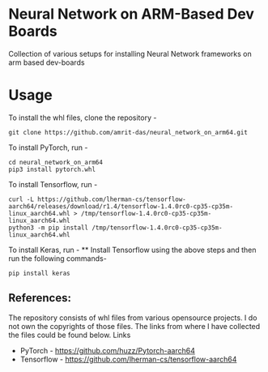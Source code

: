 # Neural Network on ARM-Based Dev Boards
Collection of various setups for installing Neural Network frameworks on arm based dev-boards

# Usage
To install the whl files, clone the repository - 
```
git clone https://github.com/amrit-das/neural_network_on_arm64.git
```
To install PyTorch, run -
```
cd neural_network_on_arm64
pip3 install pytorch.whl
```
To install Tensorflow, run - 
```
curl -L https://github.com/lherman-cs/tensorflow-aarch64/releases/download/r1.4/tensorflow-1.4.0rc0-cp35-cp35m-linux_aarch64.whl > /tmp/tensorflow-1.4.0rc0-cp35-cp35m-linux_aarch64.whl
python3 -m pip install /tmp/tensorflow-1.4.0rc0-cp35-cp35m-linux_aarch64.whl
```
To install Keras, run -
 ** Install Tensorflow using the above steps and then run the following commands-
 ```
 pip install keras
 ```
## References:
The repository consists of whl files from various opensource projects. I do not own the copyrights of those files. The links from where I have collected the files could be found below. 
Links
  - PyTorch - https://github.com/huzz/Pytorch-aarch64
  - Tensorflow - https://github.com/lherman-cs/tensorflow-aarch64
